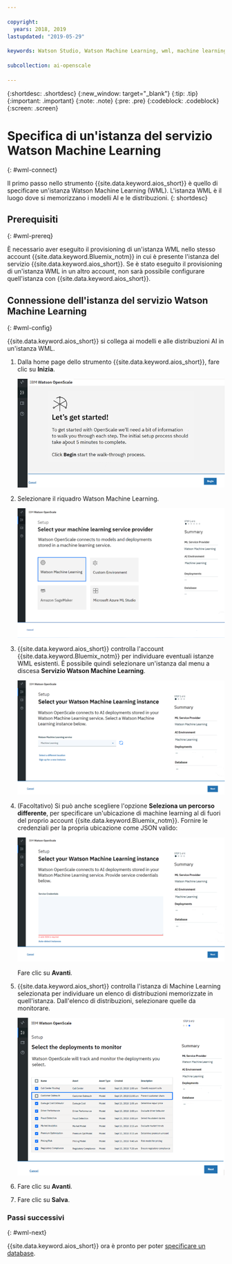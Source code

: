 ```yaml
---

copyright:
  years: 2018, 2019
lastupdated: "2019-05-29"

keywords: Watson Studio, Watson Machine Learning, wml, machine learning, services

subcollection: ai-openscale

---
```


{:shortdesc: .shortdesc}
{:new_window: target="_blank"}
{:tip: .tip}
{:important: .important}
{:note: .note}
{:pre: .pre}
{:codeblock: .codeblock}
{:screen: .screen}

# Specifica di un'istanza del servizio Watson Machine Learning
{: #wml-connect}

Il primo passo nello strumento {{site.data.keyword.aios_short}} è quello di specificare un'istanza Watson Machine Learning (WML). L'istanza WML è il luogo dove si memorizzano i modelli AI e le distribuzioni.
{: shortdesc}

## Prerequisiti
{: #wml-prereq}

È necessario aver eseguito il provisioning di un'istanza WML nello stesso account {{site.data.keyword.Bluemix_notm}} in cui è presente l'istanza del servizio {{site.data.keyword.aios_short}}. Se è stato eseguito il provisioning di un'istanza WML in un altro account, non sarà possibile configurare quell'istanza con {{site.data.keyword.aios_short}}.

## Connessione dell'istanza del servizio Watson Machine Learning
{: #wml-config}

{{site.data.keyword.aios_short}} si collega ai modelli e alle distribuzioni AI in un'istanza WML.

1.  Dalla home page dello strumento {{site.data.keyword.aios_short}}, fare clic su **Inizia**.

    ![Home page](images/gs-config-start.png)

2.  Selezionare il riquadro Watson Machine Learning.

    ![Selezione riquadro](images/connect-wml.png)

3.  {{site.data.keyword.aios_short}} controlla l'account {{site.data.keyword.Bluemix_notm}} per individuare eventuali istanze WML esistenti. È possibile quindi selezionare un'istanza dal menu a discesa **Servizio Watson Machine Learning**.

    ![Selezionare il servizio WML](images/gs-set-wml.png)

4.  (Facoltativo) Si può anche scegliere l'opzione **Seleziona un percorso differente**, per specificare un'ubicazione di machine learning al di fuori del proprio account {{site.data.keyword.Bluemix_notm}}. Fornire le credenziali per la propria ubicazione come JSON valido:

    ![Impostare l'istanza WML](images/gs-get-wml.png)

    Fare clic su **Avanti**.

5.  {{site.data.keyword.aios_short}} controlla l'istanza di Machine Learning selezionata per individuare un elenco di distribuzioni memorizzate in quell'istanza. Dall'elenco di distribuzioni, selezionare quelle da monitorare.

    ![Selezionare distribuzioni](images/gs-config-deploy.png)

6.  Fare clic su **Avanti**.
7.  Fare clic su **Salva**.

### Passi successivi
{: #wml-next}

{{site.data.keyword.aios_short}} ora è pronto per poter  [specificare un database](/docs/services/ai-openscale?topic=ai-openscale-connect-db).
